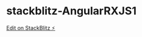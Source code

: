 # stackblitz-AngularRXJS1

[Edit on StackBlitz ⚡️](https://stackblitz.com/edit/stackblitz-starters-djmjvf)